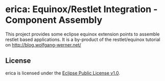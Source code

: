 
erica: Equinox/Restlet Integration - Component Assembly
=======================================================

This project provides some eclipse equinox extension points to assemble restlet based applications.
It is a by-product of the restlet/equinox tutorial on http://blog.wolfgang-werner.net/


License
-------
erica is licensed under the [Eclipse Public License v1.0](http://www.eclipse.org/legal/epl-v10.html).

